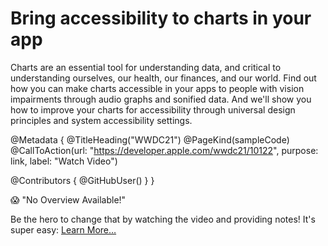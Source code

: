 # Bring accessibility to charts in your app

Charts are an essential tool for understanding data, and critical to understanding ourselves, our health, our finances, and our world. Find out how you can make charts accessible in your apps to people with vision impairments through audio graphs and sonified data. And we'll show you how to improve your charts for accessibility through universal design principles and system accessibility settings.

@Metadata {
   @TitleHeading("WWDC21")
   @PageKind(sampleCode)
   @CallToAction(url: "https://developer.apple.com/wwdc21/10122", purpose: link, label: "Watch Video")

   @Contributors {
      @GitHubUser(<replace this with your GitHub handle>)
   }
}

😱 "No Overview Available!"

Be the hero to change that by watching the video and providing notes! It's super easy:
 [Learn More…](https://wwdcnotes.github.io/WWDCNotes/documentation/wwdcnotes/contributing)
